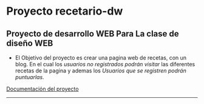 # Proyecto recetario-dw

## Proyecto de desarrollo WEB Para La clase de diseño WEB
* El Objetivo del proyecto es crear una pagina web de recetas, con un blog.
En el cual los *usuarios no registrados podrán visitar* las diferentes recetas de la pagina y ademas los *Usuarios que se registren podrán puntuarlas*.

[Documentación del proyecto](https://drive.google.com/drive/folders/14rEfosTIIHZzVHmrLShrASsIKPfVBqcS?usp=sharing)

--- 
